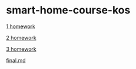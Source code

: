# smart-home-course-kos

[1 homework](day1-homework/README.md)

[2 homework](day2-homework/README.md)

[3 homework](day3-homework/README.md)

[final.md](final.md)
